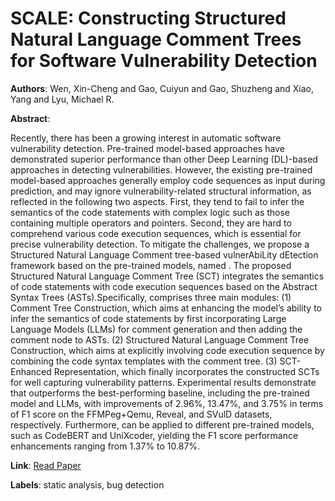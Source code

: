 # SCALE: Constructing Structured Natural Language Comment Trees for Software Vulnerability Detection

**Authors**: Wen, Xin-Cheng and Gao, Cuiyun and Gao, Shuzheng and Xiao, Yang and Lyu, Michael R.

**Abstract**:

Recently, there has been a growing interest in automatic software vulnerability detection.     Pre-trained model-based approaches have demonstrated superior performance than other Deep Learning (DL)-based approaches in detecting vulnerabilities.     However, the existing pre-trained model-based approaches generally employ code sequences as input during prediction, and may ignore vulnerability-related structural information, as reflected in the following two aspects.     First, they tend to fail to infer the semantics of the code statements with complex logic such as those containing multiple operators and pointers.     Second, they are hard to comprehend various code execution sequences, which is essential for precise vulnerability detection.         To mitigate the challenges, we propose a Structured Natural Language Comment tree-based vulnerAbiLity dEtection framework based on the pre-trained models, named . The proposed Structured Natural Language Comment Tree (SCT) integrates the semantics of code statements with code execution sequences based on the Abstract Syntax Trees (ASTs).Specifically, comprises three main modules:     (1) Comment Tree Construction, which aims at enhancing the model’s ability to infer the semantics of code statements by first incorporating Large Language Models (LLMs) for comment generation and then adding the comment node to ASTs.     (2) Structured Natural Language Comment Tree Construction, which aims at explicitly involving code execution sequence by combining the code syntax templates with the comment tree.     (3) SCT-Enhanced Representation, which finally incorporates the constructed SCTs for well capturing vulnerability patterns.     Experimental results demonstrate that outperforms the best-performing baseline, including the pre-trained model and LLMs, with improvements of 2.96\%, 13.47\%, and 3.75\% in terms of F1 score on the FFMPeg+Qemu, Reveal, and SVulD datasets, respectively. Furthermore, can be applied to different pre-trained models, such as CodeBERT and UniXcoder, yielding the F1 score performance enhancements ranging from 1.37\% to 10.87\%.

**Link**: [Read Paper](https://doi.org/10.1145/3650212.3652124)

**Labels**: static analysis, bug detection
